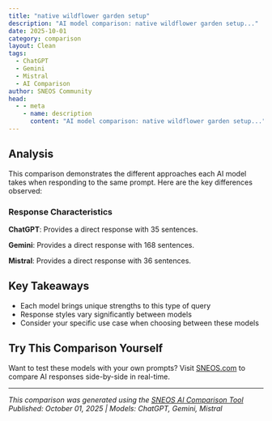 ```yaml
---
title: "native wildflower garden setup"
description: "AI model comparison: native wildflower garden setup..."
date: 2025-10-01
category: comparison
layout: Clean
tags:
  - ChatGPT
  - Gemini
  - Mistral
  - AI Comparison
author: SNEOS Community
head:
  - - meta
    - name: description
      content: "AI model comparison: native wildflower garden setup..."
---
```


<ChatComparison
  title="native wildflower garden setup"
  prompt="native wildflower garden setup"
  :responses='{"ChatGPT": "Setting up a native wildflower garden is a great way to support local ecosystems, attract pollinators, and create a beautiful, low-maintenance landscape. Here\u2019s a step-by-step guide to help you set up your own native wildflower garden:\n\n### 1. **Choose the Location**\n- Select an area that receives appropriate sunlight (full sun to partial shade, depending on the species you want).\n- Ensure the soil drainage matches the needs of native wildflowers (most prefer well-drained soil).\n- Consider the size of the area based on your available space and maintenance ability.\n\n### 2. **Research Native Wildflowers in Your Region**\n- Identify wildflowers native to your specific region or USDA hardiness zone.\n- Choose a variety of species that bloom at different times to ensure continuous color and habitat throughout the growing season.\n- Include plants that support local wildlife like bees, butterflies, and birds.\n\n### 3. **Prepare the Soil**\n- Remove existing grass, weeds, or invasive plants by manual removal, solarization, or herbicide if necessary.\n- Loosen the soil using a garden fork or tiller to improve seed-to-soil contact.\n- Native wildflowers generally do not require highly amended soil; avoid adding too much fertilizer.\n\n### 4. **Select and Purchase Seeds or Plants**\n- Purchase seeds from reputable native plant nurseries or seed suppliers to ensure genetic authenticity.\n- Consider starting with a combination of seeds and young plants to get quicker establishment.\n\n### 5. **Planting**\n- Sow seeds according to the instructions on the seed packet\u2014some require light for germination and should not be covered with soil.\n- For best germination, plant in late fall or early spring depending on your climate.\n- If planting plugs or seedlings, plant them according to spacing recommendations.\n\n### 6. **Watering**\n- Water gently after planting to settle the soil around the seeds or plants.\n- Keep soil moist, but not waterlogged, until seeds have germinated and plants are established.\n- After establishment, many native wildflowers are drought-tolerant and require minimal watering.\n\n### 7. **Mulching**\n- Apply a light mulch layer such as shredded leaves or straw to retain moisture and suppress weeds.\n- Avoid thick layers which might hinder seedling emergence.\n\n### 8. **Maintenance**\n- Regularly monitor for invasive weeds and remove them promptly.\n- Mow the garden once a year, usually in late fall or early spring, to mimic natural clearing and to promote healthy growth.\n- Avoid pesticide use to protect pollinators and beneficial insects.\n\n### 9. **Enjoy and Observe**\n- Watch how native wildlife responds to your garden.\n- Consider adding birdhouses, bee hotels, or water features to enhance habitat.\n\n---\n\nIf you provide your location or region, I can suggest specific native wildflower species suited for your garden!", "Gemini": "Okay, let\u0027s get your native wildflower garden set up! Here\u0027s a breakdown of the key steps, considerations, and tips to ensure your project is a blooming success.\n\n**I. Planning \u0026 Preparation: The Foundation for Success**\n\n* **1. Research, Research, Research!**\n * **Your Region is Key:** Wildflowers are native to specific areas. What\u0027s native to Texas won\u0027t necessarily thrive in Maine. Use these resources:\n * **Native Plant Societies:** The best resource! Search online for \u0022[Your State] Native Plant Society\u0022 (e.g., \u0022California Native Plant Society\u0022). They often have plant lists, guides, and local experts.\n * **Local Nurseries Specializing in Natives:** They\u0027ll know what grows well in your area and the specific conditions of your region.\n * **University Extension Services:** Many universities have agricultural extension services that provide information on native plants.\n * **Government Resources:** Your state\u0027s Department of Conservation or equivalent may have information.\n * **Online Databases:**\n * **Lady Bird Johnson Wildflower Center Native Plant Database:** Excellent, but focus on plants native to your specific state within the database. ([https://www.wildflower.org/](https://www.wildflower.org/))\n * **USDA PLANTS Database:** Comprehensive. ([https://plants.sc.egov.usda.gov/](https://plants.sc.egov.usda.gov/))\n\n * **Consider These Factors:**\n * **Sunlight:** How many hours of direct sunlight does your chosen spot get each day? (Full sun, partial shade, full shade)\n * **Soil Type:** Is your soil sandy, clay-rich, loamy (a mix), or rocky? Get a soil test to determine the pH. You can buy a home soil test kit at most garden centers. Native plants have adapted to the local soil conditions, so amending it might be unnecessary or even detrimental.\n * **Moisture:** Is the area generally dry, moist, or wet? Consider drainage.\n * **Size:** How much space do you have? Plan accordingly to avoid overcrowding.\n * **Bloom Time:** Choose a variety of plants that bloom at different times throughout the growing season to ensure continuous color.\n * **Height:** Consider the mature height of the plants to create a visually appealing arrangement. Taller plants in the back, shorter ones in the front.\n * **Wildlife Value:** Select plants that attract pollinators (bees, butterflies, hummingbirds), birds, and other beneficial insects.\n * **Maintenance Level:** Some native wildflowers are more aggressive or require more maintenance than others. Be realistic about how much time you\u0027re willing to invest.\n\n* **2. Site Selection \u0026 Preparation:**\n\n * **Sunlight is Key:** Most wildflowers need at least 6 hours of direct sunlight per day. Choose a sunny location.\n * **Remove Existing Vegetation:** This is crucial! Wildflowers often struggle to compete with established grasses and weeds.\n * **Smothering:** Cover the area with cardboard or layers of newspaper, weighted down with rocks or soil, for several months. This is a good organic method.\n * **Solarization:** Cover the area with clear plastic sheeting during the hottest months of the year. The heat will kill the existing vegetation.\n * **Manual Removal:** Pull weeds and grasses by hand, making sure to get the roots. This is labor-intensive but effective for smaller areas.\n * **Herbicide (Use as a Last Resort):** If other methods aren\u0027t effective, consider a non-selective herbicide (like glyphosate). Follow the instructions carefully and use it sparingly. Be aware of potential environmental impacts and drift. *Important:* Avoid spraying near desirable plants, and consider organic alternatives first. Remember, some herbicides can persist in the soil.\n * **Soil Preparation (Minimal):** Native plants generally prefer lean soil. Avoid adding fertilizer or excessive compost, as this can favor weeds. If your soil is heavily compacted, you can lightly loosen it with a garden fork or tiller, but avoid over-tilling.\n\n**II. Choosing Your Wildflowers**\n\n* **1. Prioritize Native Species:** This is the most important part! Focus on plants that are truly native to *your specific region*. \u0022Nativars\u0022 (cultivars of native plants) can sometimes be okay, but prioritize straight species (unmodified native plants) when possible, as they provide the most benefit to local ecosystems.\n* **2. Seed vs. Plants:**\n * **Seeds:**\n * **Pros:** More economical, good for large areas, allows for natural establishment.\n * **Cons:** Can be slower to establish, requires good seed-to-soil contact, more susceptible to weed competition, may need cold stratification (see below).\n * **Plants (Plugs or Potted):**\n * **Pros:** Faster establishment, easier to control placement, good for smaller areas or adding focal points.\n * **Cons:** More expensive, limited availability.\n* **3. Popular Native Wildflower Choices (Vary by Region! Confirm they are native to YOUR area):**\n * **Pollinator Favorites:**\n * **Black-Eyed Susan (Rudbeckia hirta):** Sunny, cheerful, attracts bees and butterflies.\n * **Purple Coneflower (Echinacea purpurea):** Drought-tolerant, beautiful color, good for pollinators.\n * **Bee Balm (Monarda spp.):** Attracts bees, hummingbirds, and butterflies.\n * **Milkweed (Asclepias spp.):** Essential for Monarch butterfly caterpillars. (Different species for different regions).\n * **Goldenrod (Solidago spp.):** A late-season bloomer that provides crucial nectar for pollinators preparing for winter. (Note: It doesn\u0027t cause allergies like ragweed).\n * **Asters (Symphyotrichum spp.):** Another late-season favorite for pollinators.\n * **Other Attractive Options:**\n * **Blue Flax (Linum lewisii):** Delicate blue flowers.\n * **Lupine (Lupinus spp.):** Beautiful spires of flowers (choose native species!).\n * **Indian Blanket (Gaillardia pulchella):** Red and yellow daisy-like flowers.\n * **Penstemon (Penstemon spp.):** A diverse genus with many beautiful native species.\n * **Yarrow (Achillea millefolium):** Drought-tolerant, attracts beneficial insects.\n* **4. Where to Buy:**\n * **Native Plant Nurseries:** The best source for guaranteed native species. They often have knowledgeable staff who can advise you.\n * **Online Seed Suppliers Specializing in Natives:** Examples: Prairie Moon Nursery, Roundstone Seed, Ernst Conservation Seeds.\n * **Local Seed Exchanges:** A great way to obtain seeds from plants grown in your area.\n * **Avoid Big Box Stores:** They often sell non-native or mislabeled plants.\n\n**III. Planting \u0026 Sowing**\n\n* **1. Timing:**\n * **Seeds:**\n * **Fall Sowing:** Many native wildflower seeds benefit from a period of cold, moist stratification (a process that mimics winter conditions). Sowing in the fall allows this to happen naturally.\n * **Spring Sowing:** If you sow in the spring, you may need to cold stratify the seeds yourself by placing them in a moist paper towel in a plastic bag in the refrigerator for a specified period (usually 4-8 weeks). Check seed packet instructions.\n * **Plants:**\n * **Spring or Fall:** Avoid planting during the heat of summer.\n* **2. Sowing Seeds:**\n * **Seed-to-Soil Contact:** This is critical for germination.\n * **Lightly Rake:** Lightly rake the soil surface to create small furrows.\n * **Broadcast Seeds:** Sprinkle the seeds evenly over the prepared area.\n * **Firm the Soil:** Gently press the seeds into the soil with a roller, your feet, or the back of a rake.\n * **Lightly Cover:** Some seeds need light to germinate, while others need to be covered with a thin layer of soil (about 1/4 inch). Check seed packet instructions.\n * **Watering:** Water gently after sowing to keep the soil moist until the seeds germinate.\n* **3. Planting Plugs or Potted Plants:**\n * **Dig a Hole:** Dig a hole slightly larger than the root ball of the plant.\n * **Gently Remove the Plant:** Carefully remove the plant from its container, being careful not to damage the roots.\n * **Place the Plant:** Place the plant in the hole, making sure the top of the root ball is level with the surrounding soil.\n * **Backfill with Soil:** Fill the hole with soil and gently firm it around the plant.\n * **Water Thoroughly:** Water the plant thoroughly after planting.\n * **Mulch (Optional):** A light layer of mulch (such as straw or shredded leaves) can help retain moisture and suppress weeds. Avoid using dyed mulches.\n\n**IV. Maintenance**\n\n* **1. Weed Control:** This is the most important aspect of maintaining a wildflower garden.\n * **Hand-Pulling:** The best way to remove weeds is by hand. Do this regularly, especially when the weeds are small.\n * **Mulching:** A light layer of mulch can help suppress weeds.\n * **Avoid Herbicides (if possible):** Herbicides can harm your wildflowers. If you must use them, spot-treat carefully and choose a selective herbicide that targets specific weeds.\n* **2. Watering:** Native wildflowers are generally drought-tolerant once established. Water regularly during the first year to help them get established. After that, water only during prolonged periods of drought.\n* **3. Deadheading:** Deadheading (removing spent flower heads) can encourage more blooms in some species, but it\u0027s not always necessary. Leave some seed heads for the birds.\n* **4. Cutting Back (in Late Fall or Early Spring):** Cut back the foliage of your wildflowers to the ground in late fall or early spring. This helps to remove dead plant matter and allows for new growth. Leave the seed heads up through the winter for the birds.\n* **5. Controlled Burns (Sometimes):** In some prairie ecosystems, controlled burns are used to manage vegetation and promote wildflower growth. This is a specialized practice that should only be done by trained professionals. *Consult with your local experts before considering this.*\n\n**V. Important Considerations \u0026 Tips**\n\n* **Be Patient:** Wildflower gardens take time to establish. Don\u0027t be discouraged if you don\u0027t see a lot of blooms in the first year.\n* **Label Your Plants:** This will help you identify them and remember their needs.\n* **Keep Records:** Keep track of what you plant, when you plant it, and how it performs.\n* **Don\u0027t Over-Fertilize:** Native wildflowers thrive in lean soil. Avoid adding fertilizer or excessive compost.\n* **Observe and Adjust:** Pay attention to how your plants are growing and adjust your maintenance practices as needed.\n* **Embrace Imperfection:** Wildflower gardens are meant to be natural and slightly wild. Don\u0027t strive for a perfectly manicured look.\n* **Enjoy!** Wildflower gardens are a beautiful and rewarding way to connect with nature and support local ecosystems.\n\n**Key Questions to Ask Yourself \u0026 Your Local Experts:**\n\n* What are the specific native wildflowers that thrive in my *exact* location (taking into account microclimates and soil conditions)?\n* What are the best seed mixes or individual plants to choose for my goals (pollinators, specific wildlife, bloom time, etc.)?\n* Are there any invasive species that I need to be particularly careful about in my area?\n* What are the local regulations regarding native plant conservation or removal of existing vegetation?\n* Can you recommend any local resources for native plant identification and management?\n\nBy following these steps and doing your research, you can create a beautiful and thriving native wildflower garden that will benefit both you and the environment. Good luck!\n", "Mistral": "Setting up a native wildflower garden can be a rewarding project that supports local biodiversity and adds beauty to your landscape. Here are the steps to help you get started:\n\n### 1. Planning and Preparation\n- **Research Local Wildflowers**: Identify native wildflowers that are suitable for your region. Local nurseries, botanical gardens, and online resources can provide valuable information.\n- **Site Selection**: Choose a location that receives adequate sunlight, typically at least 6 hours of direct sunlight per day.\n- **Soil Testing**: Test your soil to understand its pH and nutrient levels. Most wildflowers prefer well-drained soil, but some may have specific requirements.\n\n### 2. Site Preparation\n- **Clear the Area**: Remove any existing vegetation, including weeds and grass. You can use a tiller or manually remove plants.\n- **Soil Amendment**: If necessary, amend the soil with compost or other organic matter to improve its quality. Avoid using fertilizers, as many wildflowers thrive in nutrient-poor soil.\n- **Level the Ground**: Ensure the area is level to prevent water pooling and erosion.\n\n### 3. Planting\n- **Seed Selection**: Purchase seeds or seedlings of native wildflowers. Ensure they are from a reputable source to avoid introducing invasive species.\n- **Planting Methods**:\n - **Direct Seeding**: Scatter seeds evenly across the prepared area. Lightly rake the seeds into the soil and water gently.\n - **Plug Planting**: Plant seedlings (plugs) in a grid pattern, spacing them according to the plant\u0027s mature size.\n- **Watering**: Water the area thoroughly after planting. Keep the soil consistently moist until the seeds germinate or the seedlings establish.\n\n### 4. Maintenance\n- **Weed Control**: Regularly remove weeds to prevent them from competing with your wildflowers.\n- **Watering**: Water the garden as needed, especially during dry periods. Once established, many native wildflowers are drought-tolerant.\n- **Mowing**: If necessary, mow the area in late fall or early spring to control weeds and encourage new growth.\n\n### 5. Enjoyment and Observation\n- **Monitor Growth**: Keep an eye on your wildflowers to ensure they are thriving. Take note of any issues such as pests or diseases.\n- **Attract Wildlife**: Enjoy the wildlife your garden attracts, including bees, butterflies, and birds.\n- **Documentation**: Keep a journal or take photos to document the growth and changes in your wildflower garden.\n\n### Tips for Success\n- **Patience**: Native wildflowers may take time to establish and bloom. Be patient and persistent.\n- **Diversity**: Plant a variety of wildflowers to create a diverse and resilient ecosystem.\n- **Community Involvement**: Consider joining local gardening clubs or conservation groups for support and advice.\n\nBy following these steps, you can create a beautiful and ecologically beneficial native wildflower garden that will bring joy and support local wildlife."}' 
  published-date="18:32"
/>

## Analysis

This comparison demonstrates the different approaches each AI model takes when responding to the same prompt. Here are the key differences observed:

### Response Characteristics

**ChatGPT**: Provides a direct response with 35 sentences. 

**Gemini**: Provides a direct response with 168 sentences. 

**Mistral**: Provides a direct response with 36 sentences. 

## Key Takeaways

- Each model brings unique strengths to this type of query
- Response styles vary significantly between models
- Consider your specific use case when choosing between these models

## Try This Comparison Yourself

Want to test these models with your own prompts? Visit [SNEOS.com](https://sneos.com) to compare AI responses side-by-side in real-time.

---

*This comparison was generated using the [SNEOS AI Comparison Tool](https://sneos.com)*
*Published: October 01, 2025 | Models: ChatGPT, Gemini, Mistral*

